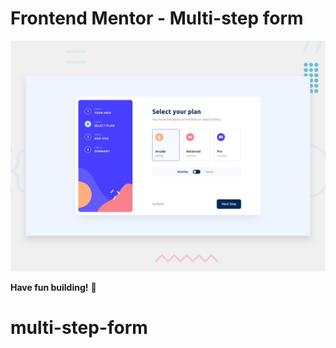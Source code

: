 # Frontend Mentor - Multi-step form

![Design preview for the Multi-step form coding challenge](./design/desktop-preview.jpg)

**Have fun building!** 🚀
# multi-step-form
